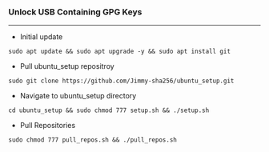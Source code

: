 ### Unlock USB Containing GPG Keys
---


* Initial update

```
sudo apt update && sudo apt upgrade -y && sudo apt install git
```

* Pull ubuntu_setup repositroy

```
sudo git clone https://github.com/Jimmy-sha256/ubuntu_setup.git
```

* Navigate to ubuntu_setup directory

```
cd ubuntu_setup && sudo chmod 777 setup.sh && ./setup.sh
```

* Pull Repositories

```
sudo chmod 777 pull_repos.sh && ./pull_repos.sh
```
